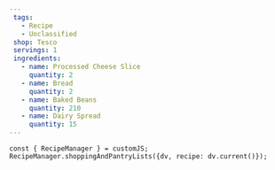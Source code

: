 ```yaml
---
 tags:
   - Recipe
   - Unclassified
 shop: Tesco
 servings: 1
 ingredients:
   - name: Processed Cheese Slice
     quantity: 2
   - name: Bread 
     quantity: 2
   - name: Baked Beans
     quantity: 210
   - name: Dairy Spread
     quantity: 15
---
```


```dataviewjs
const { RecipeManager } = customJS;
RecipeManager.shoppingAndPantryLists({dv, recipe: dv.current()});
```
